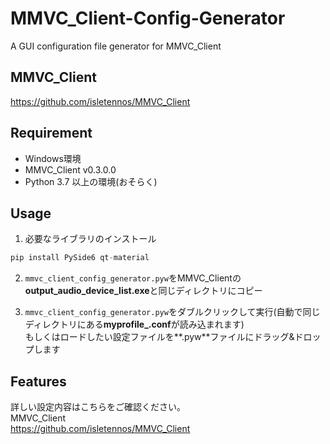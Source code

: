 # MMVC_Client-Config-Generator
A GUI configuration file generator for MMVC_Client

## MMVC_Client
https://github.com/isletennos/MMVC_Client

## Requirement
- Windows環境
- MMVC_Client v0.3.0.0  
- Python 3.7 以上の環境(おそらく)

## Usage
1. 必要なライブラリのインストール
```python
pip install PySide6 qt-material
```

2. `mmvc_client_config_generator.pyw`をMMVC_Clientの**output_audio_device_list.exe**と同じディレクトリにコピー  

3. `mmvc_client_config_generator.pyw`をダブルクリックして実行(自動で同じディレクトリにある**myprofile_.conf**が読み込まれます)  
  もしくはロードしたい設定ファイルを**.pyw**ファイルにドラッグ&ドロップします

## Features
詳しい設定内容はこちらをご確認ください。  
MMVC_Client  
https://github.com/isletennos/MMVC_Client
